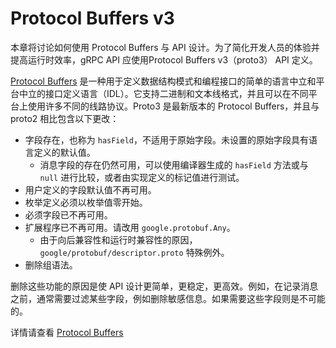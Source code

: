 # Protocol Buffers v3

本章将讨论如何使用 Protocol Buffers 与 API 设计。为了简化开发人员的体验并提高运行时效率，gRPC API 应使用Protocol Buffers v3（proto3） API 定义。

[Protocol Buffers](https://github.com/google/protobuf) 是一种用于定义数据结构模式和编程接口的简单的语言中立和平台中立的接口定义语言（IDL）。它支持二进制和文本线格式，并且可以在不同平台上使用许多不同的线路协议。Proto3 是最新版本的 Protocol Buffers，并且与 proto2 相比包含以下更改：

* 字段存在，也称为 `hasField`，不适用于原始字段。未设置的原始字段具有语言定义的默认值。
	* 消息字段的存在仍然可用，可以使用编译器生成的 `hasField` 方法或与 `null` 进行比较，或者由实现定义的标记值进行测试。
* 用户定义的字段默认值不再可用。
* 枚举定义必须以枚举值零开始。
* 必须字段已不再可用。
* 扩展程序已不再可用。请改用 `google.protobuf.Any`。
	* 由于向后兼容性和运行时兼容性的原因，`google/protobuf/descriptor.proto` 特殊例外。
* 删除组语法。

删除这些功能的原因是使 API 设计更简单，更稳定，更高效。例如，在记录消息之前，通常需要过滤某些字段，例如删除敏感信息。如果需要这些字段则是不可能的。

详情请查看 [Protocol Buffers](https://developers.google.com/protocol-buffers/)